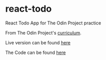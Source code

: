 # react-todo

React Todo App for The Odin Project practice

From The Odin Project's [curriculum](https://www.theodinproject.com/courses/javascript/lessons/frameworks). 

Live version can be found [here](https://hamohuh.github.io/react-todo/)

The Code can be found [here](https://github.com/hamohuh/react-todo/tree/master)